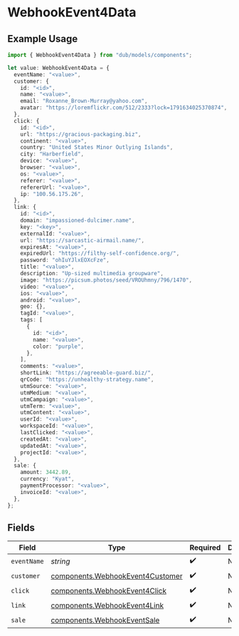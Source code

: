 # WebhookEvent4Data

## Example Usage

```typescript
import { WebhookEvent4Data } from "dub/models/components";

let value: WebhookEvent4Data = {
  eventName: "<value>",
  customer: {
    id: "<id>",
    name: "<value>",
    email: "Roxanne_Brown-Murray@yahoo.com",
    avatar: "https://loremflickr.com/512/2333?lock=1791634025370874",
  },
  click: {
    id: "<id>",
    url: "https://gracious-packaging.biz",
    continent: "<value>",
    country: "United States Minor Outlying Islands",
    city: "Harberfield",
    device: "<value>",
    browser: "<value>",
    os: "<value>",
    referer: "<value>",
    refererUrl: "<value>",
    ip: "100.56.175.26",
  },
  link: {
    id: "<id>",
    domain: "impassioned-dulcimer.name",
    key: "<key>",
    externalId: "<value>",
    url: "https://sarcastic-airmail.name/",
    expiresAt: "<value>",
    expiredUrl: "https://filthy-self-confidence.org/",
    password: "ohIuYJlxEOXcFze",
    title: "<value>",
    description: "Up-sized multimedia groupware",
    image: "https://picsum.photos/seed/VROUhmny/796/1470",
    video: "<value>",
    ios: "<value>",
    android: "<value>",
    geo: {},
    tagId: "<value>",
    tags: [
      {
        id: "<id>",
        name: "<value>",
        color: "purple",
      },
    ],
    comments: "<value>",
    shortLink: "https://agreeable-guard.biz/",
    qrCode: "https://unhealthy-strategy.name",
    utmSource: "<value>",
    utmMedium: "<value>",
    utmCampaign: "<value>",
    utmTerm: "<value>",
    utmContent: "<value>",
    userId: "<value>",
    workspaceId: "<value>",
    lastClicked: "<value>",
    createdAt: "<value>",
    updatedAt: "<value>",
    projectId: "<value>",
  },
  sale: {
    amount: 3442.89,
    currency: "Kyat",
    paymentProcessor: "<value>",
    invoiceId: "<value>",
  },
};
```

## Fields

| Field                                                                                | Type                                                                                 | Required                                                                             | Description                                                                          |
| ------------------------------------------------------------------------------------ | ------------------------------------------------------------------------------------ | ------------------------------------------------------------------------------------ | ------------------------------------------------------------------------------------ |
| `eventName`                                                                          | *string*                                                                             | :heavy_check_mark:                                                                   | N/A                                                                                  |
| `customer`                                                                           | [components.WebhookEvent4Customer](../../models/components/webhookevent4customer.md) | :heavy_check_mark:                                                                   | N/A                                                                                  |
| `click`                                                                              | [components.WebhookEvent4Click](../../models/components/webhookevent4click.md)       | :heavy_check_mark:                                                                   | N/A                                                                                  |
| `link`                                                                               | [components.WebhookEvent4Link](../../models/components/webhookevent4link.md)         | :heavy_check_mark:                                                                   | N/A                                                                                  |
| `sale`                                                                               | [components.WebhookEventSale](../../models/components/webhookeventsale.md)           | :heavy_check_mark:                                                                   | N/A                                                                                  |